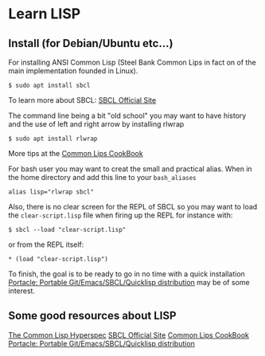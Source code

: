 Learn LISP
==========

Install (for Debian/Ubuntu etc...)
----------------------------------

For installing ANSI Common Lisp (Steel Bank Common Lips in fact on of the main implementation founded in Linux).

`$ sudo apt install sbcl` 

To learn more about SBCL: [SBCL Official Site]

The command line being a bit "old school" you may want to have history and the use of left and right arrow by installing rlwrap

`$ sudo apt install rlwrap`

More tips at the [Common Lips CookBook]

For bash user you may want to creat the small and practical alias. When in the home directory and add this line to your `bash_aliases`

`alias lisp="rlwrap sbcl"`

Also, there is no clear screen for the REPL of SBCL so you may want to load the `clear-script.lisp` file when firing up the REPL for instance with:

`$ sbcl --load "clear-script.lisp"`

or from the REPL itself:

`* (load "clear-script.lisp")`

To finish, the goal is to be ready to go in no time with a quick installation [Portacle: Portable Git/Emacs/SBCL/Quicklisp distribution] may be of some interest.


Some good resources about LISP
------------------------------
[The Common Lisp Hyperspec]
[SBCL Official Site]
[Common Lips CookBook]
[Portacle: Portable Git/Emacs/SBCL/Quicklisp distribution]


[The Common Lisp Hyperspec]: http://www.lispworks.com/documentation/HyperSpec/Front/index.htm
[SBCL Official Site]:http://www.sbcl.org/
[Common Lips CookBook]:https://lispcookbook.github.io/cl-cookbook/
[Portacle: Portable Git/Emacs/SBCL/Quicklisp distribution]:https://portacle.github.io/



